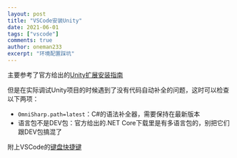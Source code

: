 ```yaml
---
layout: post
title: "VSCode安装Unity"
date: 2021-06-01
tags: ["vscode"]
comments: true
author: oneman233
excerpt: "环境配置踩坑"
---
```


主要参考了官方给出的[Unity扩展安装指南](https://code.visualstudio.com/docs/other/unity)

但是在实际调试Unity项目的时候遇到了没有代码自动补全的问题，这时可以检查以下两项：

* `OmniSharp.path=latest`：C#的语法补全器，需要保持在最新版本
* 语言包不是DEV包：官方给出的.NET Core下载里是有多语言包的，别把它们跟DEV包搞混了

附上VSCode的[键盘快捷键](https://code.visualstudio.com/shortcuts/keyboard-shortcuts-windows.pdf)
